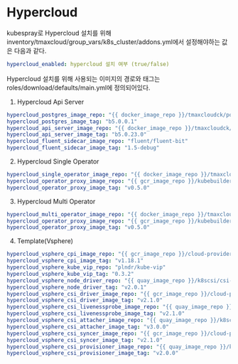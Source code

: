 # Hypercloud

kubespray로 Hypercloud 설치를 위해 inventory/tmaxcloud/group_vars/k8s_cluster/addons.yml에서 설정해야하는 값은 다음과 같다.

```yml
hypercloud_enabled: hypercloud 설치 여부 (true/false)
```

Hypercloud 설치를 위해 사용되는 이미지의 경로와 태그는 roles/download/defaults/main.yml에 정의되어있다.

1. Hypercloud Api Server
```yml
hypercloud_postgres_image_repo: "{{ docker_image_repo }}/tmaxcloudck/postgres-cron"
hypercloud_postgres_image_tag: "b5.0.0.1"
hypercloud_api_server_image_repo: "{{ docker_image_repo }}/tmaxcloudck/hypercloud-api-server"
hypercloud_api_server_image_tag: "b5.0.23.0"
hypercloud_fluent_sidecar_image_repo: "fluent/fluent-bit"
hypercloud_fluent_sidecar_image_tag: "1.5-debug"
```

2. Hypercloud Single Operator
```yml
hypercloud_single_operator_image_repo: "{{ docker_image_repo }}/tmaxcloudck/hypercloud-single-operator"
hypercloud_operator_proxy_image_repo: "{{ gcr_image_repo }}/kubebuilder/kube-rbac-proxy"
hypercloud_operator_proxy_image_tag: "v0.5.0"
```

3. Hypercloud Multi Operator
```yml
hypercloud_multi_operator_image_repo: "{{ docker_image_repo }}/tmaxcloudck/hypercloud-single-operator"
hypercloud_operator_proxy_image_repo: "{{ gcr_image_repo }}/kubebuilder/kube-rbac-proxy"
hypercloud_operator_proxy_image_tag: "v0.5.0"
```

4. Template(Vsphere)
```yml
hypercloud_vsphere_cpi_image_repo: "{{ gcr_image_repo }}/cloud-provider-vsphere/cpi/release/manager"
hypercloud_vsphere_cpi_image_tag: "v1.18.1"
hypercloud_vsphere_kube_vip_repo: "plndr/kube-vip"
hypercloud_vsphere_kube_vip_tag: "0.3.2"
hypercloud_vsphere_node_driver_repo: "{{ quay_image_repo }}/k8scsi/csi-node-driver-registrar"
hypercloud_vsphere_node_driver_tag: "v2.0.1"
hypercloud_vsphere_csi_driver_image_repo: "{{ gcr_image_repo }}/cloud-provider-vsphere/csi/release/driver"
hypercloud_vsphere_csi_driver_image_tag: "v2.1.0"
hypercloud_vsphere_csi_livenessprobe_image_repo: "{{ quay_image_repo }}/k8scsi/livenessprobe"
hypercloud_vsphere_csi_livenessprobe_image_tag: "v2.1.0"
hypercloud_vsphere_csi_attacher_image_repo: "{{ quay_image_repo }}/k8scsi/csi-attacher"
hypercloud_vsphere_csi_attacher_image_tag: "v3.0.0"
hypercloud_vsphere_csi_syncer_image_repo: "{{ gcr_image_repo }}/cloud-provider-vsphere/csi/release/syncer"
hypercloud_vsphere_csi_syncer_image_tag: "v2.1.0"
hypercloud_vsphere_csi_provisioner_image_repo: "{{ quay_image_repo }}/k8scsi/csi-provisioner"
hypercloud_vsphere_csi_provisioner_image_tag: "v2.0.0"
```